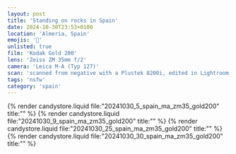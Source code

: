 ```yaml
---
layout: post
title: 'Standing on rocks in Spain'
date: 2024-10-30T23:53+0100
location: 'Almeria, Spain'
emojis: '🔞'
unlisted: true
film: 'Kodak Gold 200'
lens: 'Zeiss ZM 35mm f/2'
camera: 'Leica M-A (Typ 127)'
scan: 'scanned from negative with a Plustek 8200i, edited in Lightroom'
tags: 'nsfw'
category: 'spain'
---
```


{% render candystore.liquid file:"20241030_5_spain_ma_zm35_gold200" title:"" %}
{% render candystore.liquid file:"20241030_9_spain_ma_zm35_gold200" title:"" %}
{% render candystore.liquid file:"20241030_25_spain_ma_zm35_gold200" title:"" %}
{% render candystore.liquid file:"20241030_30_spain_ma_zm35_gold200" title:"" %}